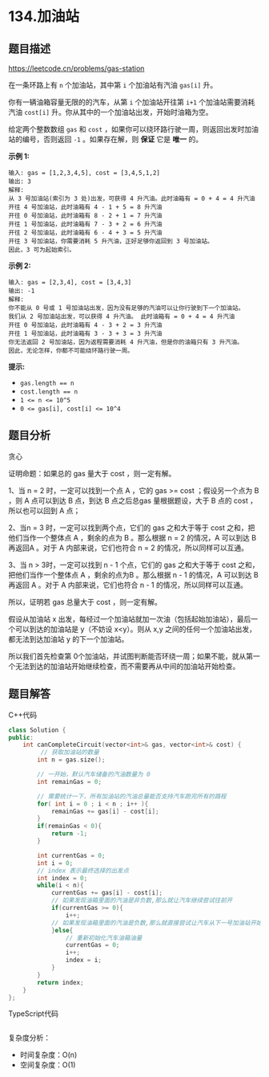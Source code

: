 # 134.加油站

## 题目描述 

https://leetcode.cn/problems/gas-station

在一条环路上有 `n` 个加油站，其中第 `i` 个加油站有汽油 `gas[i]` 升。

你有一辆油箱容量无限的的汽车，从第 `i` 个加油站开往第 `i+1` 个加油站需要消耗汽油 `cost[i]` 升。你从其中的一个加油站出发，开始时油箱为空。

给定两个整数数组 `gas` 和 `cost` ，如果你可以绕环路行驶一周，则返回出发时加油站的编号，否则返回 `-1` 。如果存在解，则 **保证** 它是 **唯一** 的。

 

**示例 1:**

```
输入: gas = [1,2,3,4,5], cost = [3,4,5,1,2]
输出: 3
解释:
从 3 号加油站(索引为 3 处)出发，可获得 4 升汽油。此时油箱有 = 0 + 4 = 4 升汽油
开往 4 号加油站，此时油箱有 4 - 1 + 5 = 8 升汽油
开往 0 号加油站，此时油箱有 8 - 2 + 1 = 7 升汽油
开往 1 号加油站，此时油箱有 7 - 3 + 2 = 6 升汽油
开往 2 号加油站，此时油箱有 6 - 4 + 3 = 5 升汽油
开往 3 号加油站，你需要消耗 5 升汽油，正好足够你返回到 3 号加油站。
因此，3 可为起始索引。
```

**示例 2:**

```
输入: gas = [2,3,4], cost = [3,4,3]
输出: -1
解释:
你不能从 0 号或 1 号加油站出发，因为没有足够的汽油可以让你行驶到下一个加油站。
我们从 2 号加油站出发，可以获得 4 升汽油。 此时油箱有 = 0 + 4 = 4 升汽油
开往 0 号加油站，此时油箱有 4 - 3 + 2 = 3 升汽油
开往 1 号加油站，此时油箱有 3 - 3 + 3 = 3 升汽油
你无法返回 2 号加油站，因为返程需要消耗 4 升汽油，但是你的油箱只有 3 升汽油。
因此，无论怎样，你都不可能绕环路行驶一周。
```

 

**提示:**

- `gas.length == n`
- `cost.length == n`
- `1 <= n <= 10^5`
- `0 <= gas[i], cost[i] <= 10^4`



## 题目分析

贪心

证明命题：如果总的 gas 量大于 cost ，则一定有解。

1、当 n = 2 时，一定可以找到一个点 A ，它的 gas >= cost ；假设另一个点为 B ，则 A 点可以到达 B 点，到达 B 点之后总gas 量根据题设，大于 B 点的 cost ，所以也可以回到 A 点；

2、当n = 3 时，一定可以找到两个点，它们的 gas 之和大于等于 cost 之和，把他们当作一个整体点 A ，剩余的点为 B 。那么根据 n = 2 的情况，A 可以到达 B 再返回A 。对于 A 内部来说，它们也符合 n = 2 的情况，所以同样可以互通。

3、当 n > 3时，一定可以找到 n - 1 个点，它们的 gas 之和大于等于 cost 之和，把他们当作一个整体点 A ，剩余的点为B 。那么根据 n - 1 的情况，A 可以到达 B 再返回 A 。对于 A 内部来说，它们也符合 n - 1 的情况，所以同样可以互通。

所以，证明若 gas 总量大于 cost ，则一定有解。



假设从加油站 x 出发，每经过一个加油站就加一次油（包括起始加油站），最后一个可以到达的加油站是 y（不妨设 x<y）。则从 x,y 之间的任何一个加油站出发，都无法到达加油站 y 的下一个加油站。

所以我们首先检查第 0个加油站，并试图判断能否环绕一周；如果不能，就从第一个无法到达的加油站开始继续检查，而不需要再从中间的加油站开始检查。

## 题目解答

C++代码

```c++
class Solution {
public:
    int canCompleteCircuit(vector<int>& gas, vector<int>& cost) {
         // 获取加油站的数量
        int n = gas.size();

        // 一开始，默认汽车储备的汽油数量为 0
        int remainGas = 0;

        // 需要统计一下，所有加油站的汽油总量能否支持汽车跑完所有的路程
        for( int i = 0 ; i < n ; i++ ){
            remainGas += gas[i] - cost[i];
        }
        if(remainGas < 0){
            return -1;
        }

        int currentGas = 0;
        int i = 0;
        // index 表示最终选择的出发点
        int index = 0;
        while(i < n){
            currentGas += gas[i] - cost[i];
            // 如果发现油箱里面的汽油是非负数,那么就让汽车继续尝试往前开
            if(currentGas >= 0){
                i++;
            // 如果发现油箱里面的汽油是负数,那么就直接尝试让汽车从下一号加油站开始重新出发    
            }else{
                // 重新初始化汽车油箱油量
                currentGas = 0;
                i++;
                index = i;
            }
        }
        return index;
    }
};
```

TypeScript代码

```typescript

```

复杂度分析：

* 时间复杂度：O(n)
* 空间复杂度：O(1)

